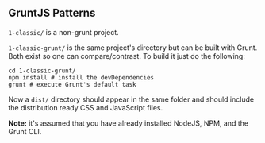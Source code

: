 ## GruntJS Patterns

`1-classic/` is a non-grunt project.

`1-classic-grunt/` is the same project's directory but can be built with Grunt. Both exist so one can compare/contrast. To build it just do the following: 

    cd 1-classic-grunt/
    npm install # install the devDependencies
    grunt # execute Grunt's default task


Now a `dist/` directory should appear in the same folder and should include the distribution ready CSS and JavaScript files.

**Note:** it's assumed that you have already installed NodeJS, NPM, and the Grunt CLI.

